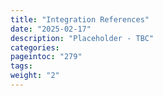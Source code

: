 ```yaml
---
title: "Integration References"
date: "2025-02-17"
description: "Placeholder - TBC"
categories:
pageintoc: "279"
tags:
weight: "2"
---
```


<a id="integration-references"></a>

<!--# Integration References -->























